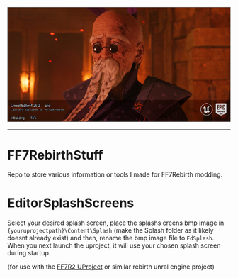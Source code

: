 ![alt text](/EdSplash-Example.png)

---

# FF7RebirthStuff
 Repo to store various information or tools I made for FF7Rebirth modding. 

# EditorSplashScreens
 Select your desired splash screen, place the splashs creens bmp image in `{youruprojectpath}\Content\Splash` (make the Splash folder as it likely doesnt already exist) and then, rename the bmp image file to `EdSplash`. When you next launch the uproject, it will use your chosen splash screen during startup. 
 
 (for use with the [FF7R2 UProject](https://github.com/narknon/FF7R2UProj) or similar rebirth unral engine project)